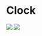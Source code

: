 # Clock


![](https://user-images.githubusercontent.com/66042/186924005-4cbeabcd-46f0-4c27-a73c-d73fd7822723.jpeg)
![](https://user-images.githubusercontent.com/66042/186924133-302e034c-9332-4c34-983d-99782965637d.jpeg)

